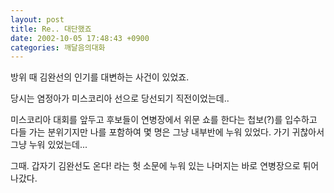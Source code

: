 ```yaml
---
layout: post
title: Re.. 대단했죠
date: 2002-10-05 17:48:43 +0900
categories: 깨달음의대화
---
```

방위 때 김완선의 인기를 대변하는 사건이 있었죠.
  

   
당시는 염정아가 미스코리아 선으로 당선되기 직전이었는데..
  

   
미스코리아 대회를 앞두고 후보들이 연병장에서 위문 쇼를 한다는 첩보(?)를 입수하고 다들 가는 분위기지만 나를 포함하여 몇 명은 그냥 내부반에 누워 있었다. 가기 귀찮아서 그냥 누워 있었는데...
  

   
그때. 갑자기 김완선도 온다! 라는 헛 소문에 누워 있는 나머지는 바로 연병장으로 튀어 나갔다.